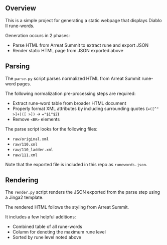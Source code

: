 ## Overview
This is a simple project for generating a static webpage that displays Diablo II rune-words.

Generation occurs in 2 phases: 
- Parse HTML from Arreat Summit to extract rune and export JSON
- Render static HTML page from JSON exported above

## Parsing
The `parse.py` script parses normalized HTML from Arreat Summit rune-word pages.

The following normalization pre-processing steps are required:
- Extract rune-word table from broader HTML document
- Properly format XML attributes by including surrounding quotes (`=([^" >]+)([ >])` -> `="$1"$2`)
- Remove `<BR>` elements

The parse script looks for the following files:
- `raw/original.xml`
- `raw/110.xml`
- `raw/110_ladder.xml`
- `raw/111.xml`

Note that the exported file is included in this repo as `runewords.json`.

## Rendering
The `render.py` script renders the JSON exported from the parse step using a Jinga2 template.

The rendered HTML follows the styling from Arreat Summit.

It includes a few helpful additions:
- Combined table of all rune-words
- Column for denoting the maximum rune level
- Sorted by rune level noted above 